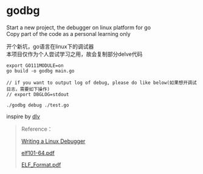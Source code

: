 # godbg
Start a new project, the debugger on linux platform for go   
Copy part of the code as a personal learning only  

开个新坑，go语言在linux下的调试器    
本项目仅作为个人尝试学习之用，故会复制部分delve代码  

```
export GO111MODULE=on  
go build -o godbg main.go   

// if you want to output log of debug, please do like below(如果想开调试日志，需要如下操作)  
// export DBGLOG=stdout  

./godbg debug ./test.go  
```

inspire by [dlv](https://github.com/derekparker/delve)  

> Reference： 
>
> [Writing a Linux Debugger](https://blog.tartanllama.xyz/writing-a-linux-debugger-setup/) 
>
> [elf101-64.pdf](<https://github.com/chainhelen/godbg/blob/master/file/elf101-64.pdf>)
>
> [ELF_Format.pdf](<https://github.com/chainhelen/godbg/blob/master/file/ELF_Format.pdf>)

